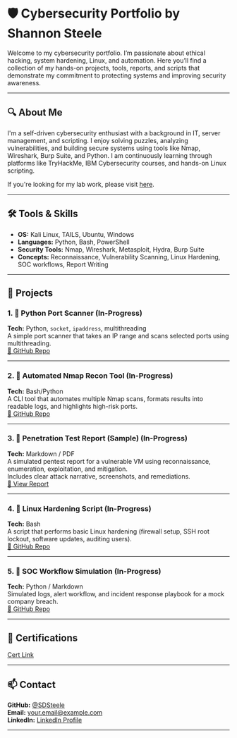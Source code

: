# 🛡️ Cybersecurity Portfolio by Shannon Steele

Welcome to my cybersecurity portfolio. I’m passionate about ethical hacking, system hardening, Linux, and automation. Here you’ll find a collection of my hands-on projects, tools, reports, and scripts that demonstrate my commitment to protecting systems and improving security awareness.

---

## 🔍 About Me

I'm a self-driven cybersecurity enthusiast with a background in IT, server management, and scripting. I enjoy solving puzzles, analyzing vulnerabilities, and building secure systems using tools like Nmap, Wireshark, Burp Suite, and Python. I am continuously learning through platforms like TryHackMe, IBM Cybersecurity courses, and hands-on Linux scripting.

If you're looking for my lab work, please visit [here](https://github.com/SDSteele/Cyber_Labs).

---

## 🛠️ Tools & Skills

- **OS:** Kali Linux, TAILS, Ubuntu, Windows
- **Languages:** Python, Bash, PowerShell
- **Security Tools:** Nmap, Wireshark, Metasploit, Hydra, Burp Suite
- **Concepts:** Reconnaissance, Vulnerability Scanning, Linux Hardening, SOC workflows, Report Writing

---

## 🧪 Projects
 
### 1. 🔎 Python Port Scanner (In-Progress)
**Tech:** Python, `socket`, `ipaddress`, multithreading  
A simple port scanner that takes an IP range and scans selected ports using multithreading.  
[🔗 GitHub Repo](https://github.com/SDSteele/port-scanner)

---

### 2. 🧰 Automated Nmap Recon Tool (In-Progress)
**Tech:** Bash/Python  
A CLI tool that automates multiple Nmap scans, formats results into readable logs, and highlights high-risk ports.  
[🔗 GitHub Repo](https://github.com/SDSteele/nmap-recon)

---

### 3. 📝 Penetration Test Report (Sample) (In-Progress)
**Tech:** Markdown / PDF  
A simulated pentest report for a vulnerable VM using reconnaissance, enumeration, exploitation, and mitigation.  
Includes clear attack narrative, screenshots, and remediations.  
[📄 View Report](link-to-sample)

---

### 4. 🔐 Linux Hardening Script (In-Progress)
**Tech:** Bash  
A script that performs basic Linux hardening (firewall setup, SSH root lockout, software updates, auditing users).  
[🔗 GitHub Repo](https://github.com/SDSteele/linux-hardening)

---

### 5. 🔁 SOC Workflow Simulation (In-Progress)
**Tech:** Python / Markdown  
Simulated logs, alert workflow, and incident response playbook for a mock company breach.  
[🔗 GitHub Repo](https://github.com/SDSteele/soc-playbook)

---

## 📜 Certifications
[Cert Link](https://github.com/SDSteele/Classwork_and_Certifications_Portfolio)

---

## 📫 Contact

**GitHub:** [@SDSteele](https://github.com/SDSteele)  
**Email:** your.email@example.com  
**LinkedIn:** [LinkedIn Profile](https://linkedin.com/in/yourprofile)

---
